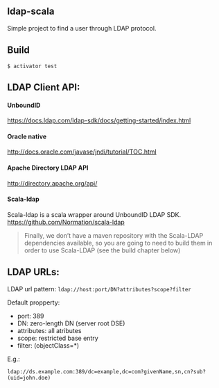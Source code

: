 ldap-scala
---
Simple project to find a user through LDAP protocol.

## Build

```shell
$ activator test
```

## LDAP Client API:

#### UnboundID
https://docs.ldap.com/ldap-sdk/docs/getting-started/index.html

#### Oracle native
http://docs.oracle.com/javase/jndi/tutorial/TOC.html

#### Apache Directory LDAP API
http://directory.apache.org/api/

#### Scala-ldap
Scala-ldap is a scala wrapper around UnboundID LDAP SDK.
https://github.com/Normation/scala-ldap
> Finally, we don’t have a maven repository with the Scala-LDAP dependencies available,
> so you are going to need to build them in order to use Scala-LDAP (see the build chapter below)


## LDAP URLs:
LDAP url pattern: `ldap://host:port/DN?attributes?scope?filter`

Default propperty:
- port: 389
- DN: zero-length DN (server root DSE)
- attributes: all atributes
- scope: restricted base entry
- filter: (objectClass=*)

E.g.:
```
ldap://ds.example.com:389/dc=example,dc=com?givenName,sn,cn?sub?(uid=john.doe)
```

